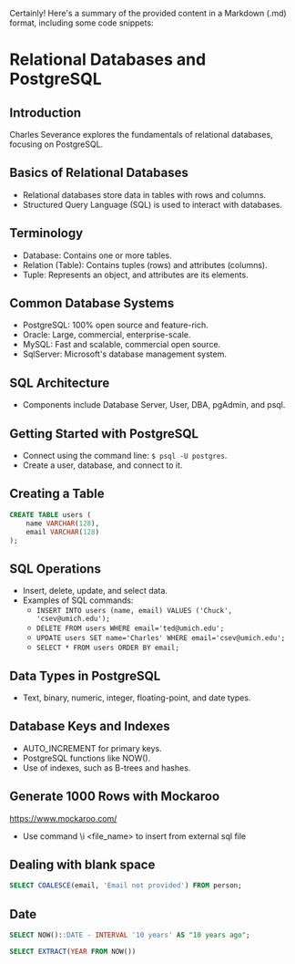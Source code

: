 Certainly! Here's a summary of the provided content in a Markdown (.md) format, including some code snippets:


# Relational Databases and PostgreSQL

## Introduction
Charles Severance explores the fundamentals of relational databases, focusing on PostgreSQL.

## Basics of Relational Databases
- Relational databases store data in tables with rows and columns.
- Structured Query Language (SQL) is used to interact with databases.

## Terminology
- Database: Contains one or more tables.
- Relation (Table): Contains tuples (rows) and attributes (columns).
- Tuple: Represents an object, and attributes are its elements.

## Common Database Systems
- PostgreSQL: 100% open source and feature-rich.
- Oracle: Large, commercial, enterprise-scale.
- MySQL: Fast and scalable, commercial open source.
- SqlServer: Microsoft's database management system.

## SQL Architecture
- Components include Database Server, User, DBA, pgAdmin, and psql.

## Getting Started with PostgreSQL
- Connect using the command line: `$ psql -U postgres`.
- Create a user, database, and connect to it.

## Creating a Table
```sql
CREATE TABLE users (
    name VARCHAR(128),
    email VARCHAR(128)
);
```

## SQL Operations
- Insert, delete, update, and select data.
- Examples of SQL commands:
  - `INSERT INTO users (name, email) VALUES ('Chuck', 'csev@umich.edu');`
  - `DELETE FROM users WHERE email='ted@umich.edu';`
  - `UPDATE users SET name='Charles' WHERE email='csev@umich.edu';`
  - `SELECT * FROM users ORDER BY email;`

## Data Types in PostgreSQL
- Text, binary, numeric, integer, floating-point, and date types.

## Database Keys and Indexes
- AUTO_INCREMENT for primary keys.
- PostgreSQL functions like NOW().
- Use of indexes, such as B-trees and hashes.

## Generate 1000 Rows with Mockaroo
https://www.mockaroo.com/
- Use command \i <file_name> to insert from external sql file

## Dealing with blank space
```sql
SELECT COALESCE(email, 'Email not provided') FROM person;
```

## Date
```sql
SELECT NOW()::DATE - INTERVAL '10 years' AS "10 years ago";
```

```sql
SELECT EXTRACT(YEAR FROM NOW())
```
